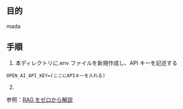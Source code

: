 ## 目的

mada

## 手順

1. 本ディレクトリに.env ファイルを新規作成し、API キーを記述する

```
OPEN_AI_API_KEY=(ここにAPIキーを入れる)
```

2.

参照：[RAG をゼロから解説](https://qiita.com/yk__/items/d466698be59a16d75a49#rag%E3%81%8C%E6%9C%89%E5%8A%B9%E3%81%AA%E3%82%A2%E3%83%97%E3%83%AA%E3%82%B1%E3%83%BC%E3%82%B7%E3%83%A7%E3%83%B3)
